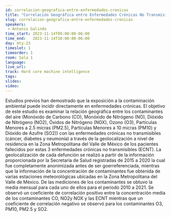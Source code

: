 ```yaml
---
id: correlacion-geografica-entre-enfermedades-cronicas
title: "Correlación Geográfica entre Enfermedades Crónicas No Transmisibles y la contaminación atmosférica en el Valle de México"
slug: correlacion-geografica-entre-enfermedades-cronicas
speakers:
 - Antonio Galindo
time_start: 2023-11-14T09:00:00-06:00
time_end:   2023-11-14T10:00:00-06:00
day: mty-23
timeslot: 1
timeorder: 1
room: Sala 1 
language: 
live_url: 
track: Hard core machine intelligence
tags:
slides: 
video: 
---
```


Estudios previos han demostrado que la exposición a la contaminación ambiental puede incidir directamente en enfermedades crónicas. El objetivo de este estudio es examinar la relación geográfica entre los contaminantes del aire (Monóxido de Carbono (CO), Monóxido de Nitrógeno (NO), Dióxido de Nitrógeno (NO2), Óxidos de Nitrógeno (NOX),  Ozono (O3), Partículas Menores a 2.5 micras (PM2.5), Partículas Menores a 10 micras (PM10) y Dióxido de Azufre (SO2)) con las enfermedades crónicas no transmisibles (cáncer, diabetes y neumonía) a través de la geolocalización a nivel de residencia en la Zona Metropolitana del Valle de México de los pacientes fallecidos por estas 3 enfermedades crónicas no transmisibles (ECNT). La geolocalización de cada defunción se realizó a partir de la información proporcionada por la Secretaría de Salud registradas de 2015 a 2020 la cual fue completamente anonimizada antes de ser goerreferenciada, mientras que la información de la concentración de contaminantes fue obtenida de varias estaciones meteorológicas ubicadas en la Zona Metropolitana del Valle de México. De las mediciones de los contaminantes se obtuvo la media mensual para cada uno de ellos para el periodo 2010 a 2021. Se observó un coeficiente de correlación positivo entre la concentración media de los contaminantes CO, NO2y NOX y las ECNT mientras que un coeficiente de correlación negativo se observó para los contaminantes O3, PM10, PM2.5 y SO2.



